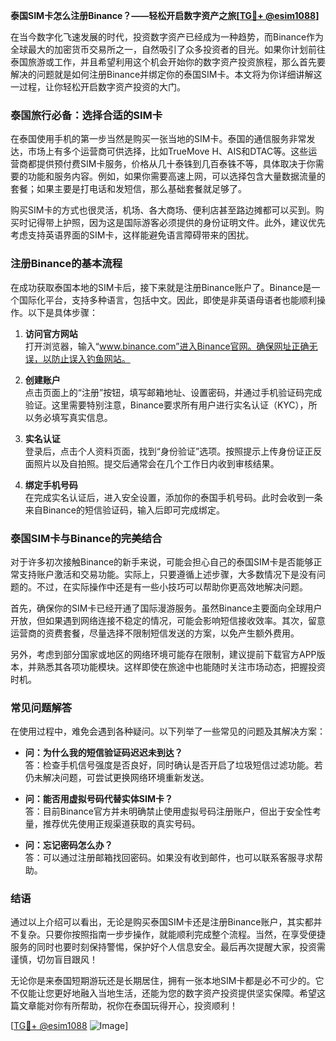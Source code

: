 **泰国SIM卡怎么注册Binance？——轻松开启数字资产之旅[[TG💪+ @esim1088](https://t.me/s/esim1088)]**

在当今数字化飞速发展的时代，投资数字资产已经成为一种趋势，而Binance作为全球最大的加密货币交易所之一，自然吸引了众多投资者的目光。如果你计划前往泰国旅游或工作，并且希望利用这个机会开始你的数字资产投资旅程，那么首先要解决的问题就是如何注册Binance并绑定你的泰国SIM卡。本文将为你详细讲解这一过程，让你轻松开启数字资产投资的大门。

### 泰国旅行必备：选择合适的SIM卡

在泰国使用手机的第一步当然是购买一张当地的SIM卡。泰国的通信服务非常发达，市场上有多个运营商可供选择，比如TrueMove H、AIS和DTAC等。这些运营商都提供预付费SIM卡服务，价格从几十泰铢到几百泰铢不等，具体取决于你需要的功能和服务内容。例如，如果你需要高速上网，可以选择包含大量数据流量的套餐；如果主要是打电话和发短信，那么基础套餐就足够了。

购买SIM卡的方式也很灵活，机场、各大商场、便利店甚至路边摊都可以买到。购买时记得带上护照，因为这是国际游客必须提供的身份证明文件。此外，建议优先考虑支持英语界面的SIM卡，这样能避免语言障碍带来的困扰。

### 注册Binance的基本流程

在成功获取泰国本地的SIM卡后，接下来就是注册Binance账户了。Binance是一个国际化平台，支持多种语言，包括中文。因此，即使是非英语母语者也能顺利操作。以下是具体步骤：

1. **访问官方网站**  
   打开浏览器，输入“www.binance.com”进入Binance官网。确保网址正确无误，以防止误入钓鱼网站。

2. **创建账户**  
   点击页面上的“注册”按钮，填写邮箱地址、设置密码，并通过手机验证码完成验证。这里需要特别注意，Binance要求所有用户进行实名认证（KYC），所以务必填写真实信息。

3. **实名认证**  
   登录后，点击个人资料页面，找到“身份验证”选项。按照提示上传身份证正反面照片以及自拍照。提交后通常会在几个工作日内收到审核结果。

4. **绑定手机号码**  
   在完成实名认证后，进入安全设置，添加你的泰国手机号码。此时会收到一条来自Binance的短信验证码，输入后即可完成绑定。

### 泰国SIM卡与Binance的完美结合

对于许多初次接触Binance的新手来说，可能会担心自己的泰国SIM卡是否能够正常支持账户激活和交易功能。实际上，只要遵循上述步骤，大多数情况下是没有问题的。不过，在实际操作中还是有一些小技巧可以帮助你更高效地解决问题。

首先，确保你的SIM卡已经开通了国际漫游服务。虽然Binance主要面向全球用户开放，但如果遇到网络连接不稳定的情况，可能会影响短信接收效率。其次，留意运营商的资费套餐，尽量选择不限制短信发送的方案，以免产生额外费用。

另外，考虑到部分国家或地区的网络环境可能存在限制，建议提前下载官方APP版本，并熟悉其各项功能模块。这样即使在旅途中也能随时关注市场动态，把握投资时机。

### 常见问题解答

在使用过程中，难免会遇到各种疑问。以下列举了一些常见的问题及其解决方案：

- **问：为什么我的短信验证码迟迟未到达？**  
  答：检查手机信号强度是否良好，同时确认是否开启了垃圾短信过滤功能。若仍未解决问题，可尝试更换网络环境重新发送。

- **问：能否用虚拟号码代替实体SIM卡？**  
  答：目前Binance官方并未明确禁止使用虚拟号码注册账户，但出于安全性考量，推荐优先使用正规渠道获取的真实号码。

- **问：忘记密码怎么办？**  
  答：可以通过注册邮箱找回密码。如果没有收到邮件，也可以联系客服寻求帮助。

### 结语

通过以上介绍可以看出，无论是购买泰国SIM卡还是注册Binance账户，其实都并不复杂。只要你按照指南一步步操作，就能顺利完成整个流程。当然，在享受便捷服务的同时也要时刻保持警惕，保护好个人信息安全。最后再次提醒大家，投资需谨慎，切勿盲目跟风！

无论你是来泰国短期游玩还是长期居住，拥有一张本地SIM卡都是必不可少的。它不仅能让您更好地融入当地生活，还能为您的数字资产投资提供坚实保障。希望这篇文章能对你有所帮助，祝你在泰国玩得开心，投资顺利！

[[TG💪+ @esim1088](https://t.me/s/esim1088) ![Image](https://i.postimg.cc/4NQfJmqS/Snipaste-2025-05-13-00-14-12.png)]